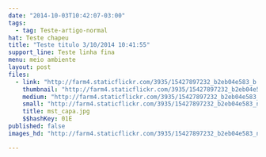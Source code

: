 ```yaml
---
date: "2014-10-03T10:42:07-03:00"
tags:
  - tag: Teste-artigo-normal
hat: Teste chapeu
title: "Teste titulo 3/10/2014 10:41:55"
support_line: Teste linha fina
menu: meio ambiente
layout: post
files:
  - link: "http://farm4.staticflickr.com/3935/15427897232_b2eb04e583_b.jpg"
    thumbnail: "http://farm4.staticflickr.com/3935/15427897232_b2eb04e583_t.jpg"
    medium: "http://farm4.staticflickr.com/3935/15427897232_b2eb04e583_z.jpg"
    small: "http://farm4.staticflickr.com/3935/15427897232_b2eb04e583_n.jpg"
    title: mst_capa.jpg
    $$hashKey: 01E
published: false
images_hd: "http://farm4.staticflickr.com/3935/15427897232_b2eb04e583_n.jpg"

---
```

